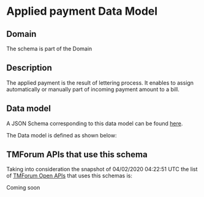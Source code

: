 # Applied payment Data Model

## Domain

The  schema is part of the  Domain

## Description

The applied payment is the result of lettering process. It enables to assign automatically or manually part of incoming payment amount to a bill.

## Data model

A JSON Schema corresponding to this data model can be found
[here](https://github.com/tmforum-rand/schemas/blob/candidates/Customer/AppliedPayment.schema.json).

The Data model is defined as shown below:




## TMForum APIs that use this schema

Taking into consideration the snapshot of 04/02/2020 04:22:51 UTC the list of [TMForum Open APIs](https://www.tmforum.org/open-apis/) that uses this schemas is:

Coming soon